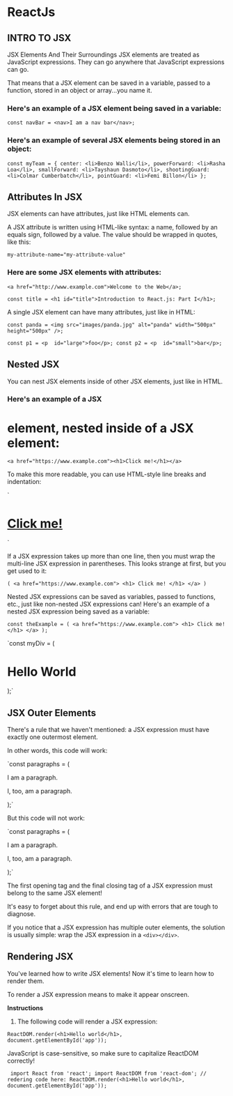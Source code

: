 # ReactJs


## INTRO TO JSX
JSX Elements And Their Surroundings
JSX elements are treated as JavaScript expressions. They can go anywhere that JavaScript expressions can go.

That means that a JSX element can be saved in a variable, passed to a function, stored in an object or array...you name it.

### Here's an example of a JSX element being saved in a variable:

`const navBar = <nav>I am a nav bar</nav>;`

### Here's an example of several JSX elements being stored in an object:

`const myTeam = {
  center: <li>Benzo Walli</li>,
  powerForward: <li>Rasha Loa</li>,
  smallForward: <li>Tayshaun Dasmoto</li>,
  shootingGuard: <li>Colmar Cumberbatch</li>,
  pointGuard: <li>Femi Billon</li>
};`


## Attributes In JSX
JSX elements can have attributes, just like HTML elements can.

A JSX attribute is written using HTML-like syntax: a name, followed by an equals sign, followed by a value. The value should be wrapped in quotes, like this:

`my-attribute-name="my-attribute-value"`

### Here are some JSX elements with attributes:

`<a href="http://www.example.com">Welcome to the Web</a>;`

`const title = <h1 id="title">Introduction to React.js: Part I</h1>;`

A single JSX element can have many attributes, just like in HTML:

`const panda = <img src="images/panda.jpg" alt="panda" width="500px" height="500px" />;`

`const p1 = <p  id="large">foo</p>;
const p2 = <p  id="small">bar</p>;`


## Nested JSX
You can nest JSX elements inside of other JSX elements, just like in HTML.

### Here's an example of a JSX <h1> element, nested inside of a JSX <a> element:

`<a href="https://www.example.com"><h1>Click me!</h1></a>`

To make this more readable, you can use HTML-style line breaks and indentation:

`<a href="https://www.example.com">
  <h1>
    Click me!
  </h1>
</a>`

If a JSX expression takes up more than one line, then you must wrap the multi-line JSX expression in parentheses. This looks strange at first, but you get used to it:

`(
  <a href="https://www.example.com">
    <h1>
      Click me!
    </h1>
  </a>
)`

Nested JSX expressions can be saved as variables, passed to functions, etc., just like non-nested JSX expressions can! Here's an example of a nested JSX expression being saved as a variable:

`const theExample = (
   <a href="https://www.example.com">
     <h1>
       Click me!
     </h1>
   </a>
 );`

`const myDiv = (
   <div>
     <h1>
       Hello World
     </h1>
   </div>
 );`


## JSX Outer Elements
There's a rule that we haven't mentioned: a JSX expression must have exactly one outermost element.

In other words, this code will work:

`const paragraphs = (
  <div id="i-am-the-outermost-element">
    <p>I am a paragraph.</p>
    <p>I, too, am a paragraph.</p>
  </div>
);`

But this code will not work:

`const paragraphs = (
  <p>I am a paragraph.</p> 
  <p>I, too, am a paragraph.</p>
);`

The first opening tag and the final closing tag of a JSX expression must belong to the same JSX element!

It's easy to forget about this rule, and end up with errors that are tough to diagnose.

If you notice that a JSX expression has multiple outer elements, the solution is usually simple: wrap the JSX expression in a `<div></div>`.


## Rendering JSX
You've learned how to write JSX elements! Now it's time to learn how to render them.

To render a JSX expression means to make it appear onscreen.

**Instructions**
1. The following code will render a JSX expression:

`ReactDOM.render(<h1>Hello world</h1>, 
	document.getElementById('app'));`

JavaScript is case-sensitive, so make sure to capitalize ReactDOM correctly!

`
import React from 'react';
import ReactDOM from 'react-dom';
// redering code here:
ReactDOM.render(<h1>Hello world</h1>, document.getElementById('app'));`